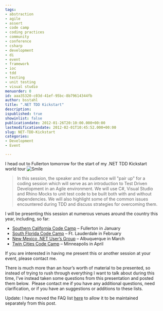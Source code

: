 ```yaml
---
tags:
- abstraction
- agile
- assert
- code camp
- coding practices
- community
- conference
- csharp
- development
- di
- event
- framework
- ioc
- tdd
- testing
- unit testing
- visual studio
menuorder: 0
id: aaa35320-c03d-41ef-95bc-8b79614344fb
author: bsstahl
title: ".NET TDD Kickstart"
description: 
ispublished: true
showinlist: false
publicationdate: 2012-01-26T20:10:00.000+00:00
lastmodificationdate: 2012-02-01T10:45:52.000+00:00
slug: NET-TDD-Kickstart
categories:
- Development
- Event

---
```

I head out to Fullerton tomorrow for the start of my .NET TDD Kickstart world tour ![Smile]({PathToRoot}/Images/wlEmoticon-smile.png)


> In this session, the speaker and the audience will "pair up" for a coding session which will serve as an introduction to Test Driven Development in an Agile environment. We will use C#, Visual Studio and Rhino Mocks to unit test code to be built both with and without dependencies. We will also highlight some of the common issues encountered during TDD and discuss strategies for overcoming them.


I will be presenting this session at numerous venues around the country this year, including, so far:

- [Southern California Code Camp](http://www.socalcodecamp.com/) – Fullerton in January
- [South Florida Code Camp](https://sfsdc.itpand.net/) – Ft. Lauderdale in February
- [New Mexico .NET User’s Group](http://nmug.net/) – Albuquerque in March
- [Twin Cities Code Camp](https://twincitiescodecamp.com) – Minneapolis in April


If you are interested in having me present this or another session at your event, please contact me.

There is much more than an hour’s worth of material to be presented, so instead of trying to rush through everything I want to talk about during this time, I’ve instead taken some questions from this presentation and posted them below.  Please contact me if you have any additional questions, need clarification, or if you have an suggestions or additions to these lists.

Update: I have moved the FAQ list [here](http://www.cognitiveinheritance.com/page/Unit-Testing-and-TDD-FAQ.aspx) to allow it to be maintained separately from this post.